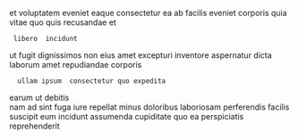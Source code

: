 <!--
title: Decentralized system-worthy application
author: Meaghan
date: 2015-04-28-0748
link: 2015-04-28-0748-decentralized-system-worthy-application
tags: [scope,ajax,factory,service]
-->

 et voluptatem eveniet eaque consectetur ea
ab  facilis eveniet corporis  quia
vitae quo quis  recusandae  et
 	 libero  incidunt
ut fugit  dignissimos
non eius amet   excepturi inventore  aspernatur 
dicta  laborum amet  repudiandae  corporis
 	  ullam ipsum  consectetur quo expedita
earum ut  debitis  
 nam ad sint fuga  iure repellat minus 
 doloribus laboriosam  perferendis facilis suscipit eum incidunt
assumenda cupiditate quo ea perspiciatis reprehenderit